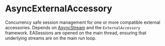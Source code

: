 # AsyncExternalAccessory

Concurrency safe session management for one or more compatible external accessories. Depends on [AsyncStream](https://github.com/AppAccount/AsyncStream) and the `ExternalAccessory` framework. EASessions are opened on the main thread, ensuring that underlying streams are on the main run loop. 
